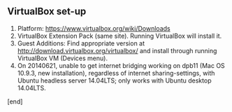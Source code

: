 ## VirtualBox set-up

 1. Platform: https://www.virtualbox.org/wiki/Downloads
 1. VirtualBox Extension Pack (same site). Running VirtualBox will install it.
 1. Guest Additions: Find appropriate version at http://download.virtualbox.org/virtualbox/ and install through running VirtualBox VM (Devices menu).
 1. On 20140621, unable to get internet bridging working on dpb11 (Mac OS 10.9.3, new installation), regardless of internet sharing-settings, with Ubuntu headless server 14.04LTS; only works with Ubuntu desktop 14.04LTS.

[end]

